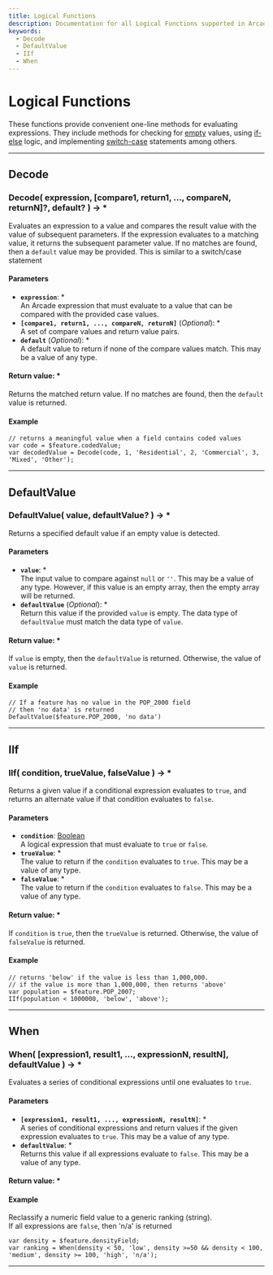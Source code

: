 ```yaml
---
title: Logical Functions
description: Documentation for all Logical Functions supported in Arcade.
keywords:
  - Decode
  - DefaultValue
  - IIf
  - When
---
```


# Logical Functions

These functions provide convenient one-line methods for evaluating expressions. They include methods for checking for [empty](#isempty) values, using [if-else](#iif) logic, and implementing [switch-case](#decode) statements among others.

---------------------

## Decode

### Decode( expression, [compare1, return1, ..., compareN, returnN]?, default? ) -> *

Evaluates an expression to a value and compares the result value with the value of subsequent parameters. If the expression evaluates to a matching value, it returns the subsequent parameter value. If no matches are found, then a `default` value may be provided. This is similar to a switch/case statement

#### Parameters

- **`expression`**: *  
An Arcade expression that must evaluate to a value that can be compared with the provided case values.
- **`[compare1, return1, ..., compareN, returnN]`** (_Optional_): *  
A set of compare values and return value pairs.
- **`default`** (_Optional_): *  
A default value to return if none of the compare values match. This may be a value of any type.

#### Return value: *

Returns the matched return value. If no matches are found, then the `default` value is returned.

#### Example

```arcade
// returns a meaningful value when a field contains coded values
var code = $feature.codedValue;
var decodedValue = Decode(code, 1, 'Residential', 2, 'Commercial', 3, 'Mixed', 'Other');
```


---------------------

## DefaultValue

### DefaultValue( value, defaultValue? ) -> *

Returns a specified default value if an empty value is detected.

#### Parameters

- **`value`**: *  
The input value to compare against `null` or `''`. This may be a value of any type. However, if this value is an empty array, then the empty array will be returned.
- **`defaultValue`** (_Optional_): *  
Return this value if the provided `value` is empty. The data type of `defaultValue` must match the data type of `value`.

#### Return value: *

If `value` is empty, then the `defaultValue` is returned. Otherwise, the value of `value` is returned.

#### Example

```arcade
// If a feature has no value in the POP_2000 field
// then 'no data' is returned
DefaultValue($feature.POP_2000, 'no data')
```


---------------------

## IIf

### IIf( condition, trueValue, falseValue ) -> *

Returns a given value if a conditional expression evaluates to `true`, and returns an alternate value if that condition evaluates to `false`.

#### Parameters

- **`condition`**: [Boolean](../../guide/types/#boolean)  
A logical expression that must evaluate to `true` or `false`.
- **`trueValue`**: *  
The value to return if the `condition` evaluates to `true`. This may be a value of any type.
- **`falseValue`**: *  
The value to return if the `condition` evaluates to `false`. This may be a value of any type.

#### Return value: *

If `condition` is `true`, then the `trueValue` is returned. Otherwise, the value of `falseValue` is returned.

#### Example

```arcade
// returns 'below' if the value is less than 1,000,000.
// if the value is more than 1,000,000, then returns 'above'
var population = $feature.POP_2007;
IIf(population < 1000000, 'below', 'above');
```


---------------------

## When

### When( [expression1, result1, ..., expressionN, resultN], defaultValue ) -> *

Evaluates a series of conditional expressions until one evaluates to `true`.

#### Parameters

- **`[expression1, result1, ..., expressionN, resultN]`**: *  
A series of conditional expressions and return values if the given expression evaluates to `true`. This may be a value of any type.
- **`defaultValue`**: *  
Returns this value if all expressions evaluate to `false`. This may be a value of any type.

#### Return value: *

#### Example

Reclassify a numeric field value to a generic ranking (string).  
If all expressions are `false`, then 'n/a' is returned

```arcade
var density = $feature.densityField;
var ranking = When(density < 50, 'low', density >=50 && density < 100, 'medium', density >= 100, 'high', 'n/a');
```


---------------------